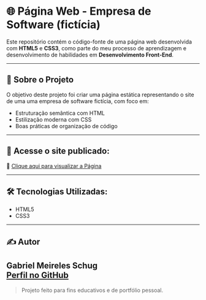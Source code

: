 # 🌐 Página Web - Empresa de Software (fictícia)

Este repositório contém o código-fonte de uma página web desenvolvida com **HTML5** e **CSS3**, como parte do meu processo de aprendizagem e desenvolvimento de habilidades em **Desenvolvimento Front-End**.

---

## 📍 Sobre o Projeto

O objetivo deste projeto foi criar uma página estática representando o site de uma uma empresa de software fictícia, com foco em:

- Estruturação semântica com HTML
- Estilização moderna com CSS
- Boas práticas de organização de código

---

## 🚀 Acesse o site publicado:

🔗 [Clique aqui para visualizar a Página](https://gabrielschug.github.io/pagina-web__Bandage/)

---

## 🛠️ Tecnologias Utilizadas:

- HTML5
- CSS3

---

## ✍️ Autor


**Gabriel Meireles Schug**  
[Perfil no GitHub](https://github.com/gabrielschug)
---
> Projeto feito para fins educativos e de portfólio pessoal.
>
